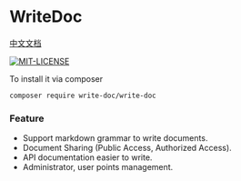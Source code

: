# WriteDoc

[中文文档](./README-CN.md)

[![MIT-LICENSE](https://img.shields.io/apm/l/vim-mode.svg)](./LICENSE)

To install it via composer
```
composer require write-doc/write-doc
```

### Feature
* Support markdown grammar to write documents.
* Document Sharing (Public Access, Authorized Access).
* API documentation easier to write. 
* Administrator, user points management.

